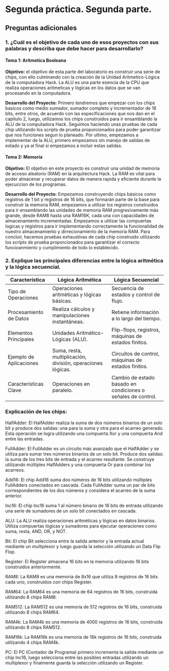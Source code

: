 # Segunda práctica. Segunda parte.


## Preguntas adicionales

### 1. ¿Cuál es el objetivo de cada uno de esos proyectos con sus palabras y describa que debe hacer para desarrollarlo?

#### Tema 1: Aritmetica Booleana

**Objetivo:**
el objetivo de esta parte del laboratorio es construir una serie de chips, con ello culminando con la creación de la Unidad Aritmetico-Lógica de la computadora Hack. La ALU es una parte esencia de la CPU que realiza operaciones aritmeticas y lógicas en los datos que se van procesando en la computadora.

**Desarrollo del Proyecto:**
Primero tendremos que empezar con los chips basicos como medio sumador, sumador completo y incrementador de 16 bits, entre otros, de acuerdo con las especificaciones que nos dan en el capitulo 2, luego, utilizamos los chips construidos para ir ensamblando la ALU de la computadora Hack. Seguimos haciendo unas pruebas de cada chip utilizando los scripts de prueba proporcionados para poder garantizar que nos funciones segun lo planeado. Por ultimo, empezamos a implementar de la ALU, primero empezamos sin manejo de salidas de estado y ya al final si empezamos a incluir estas salidas.

#### Tema 2: Memoria

**Objetivo:** El objetivo en este proyecto es construir una unidad de memoria de acceso aleatorio (RAM) en la arquitectura Hack. La RAM es vital para poder almacenar y recuperar datos de manera rapida y eficiente durante la ejecuccion de los programas.

**Desarrollo del Proyecto:** Empezamos construyendo chips básicos como registros de 1 bit y registros de 16 bits, que formarán parte de la base para construir la memoria RAM, empezamos a utilizar los registros construidos para ir ensamblando las unidades de memoria RAM progresivamente más grande, desde RAM8 hasta una RAM16K, cada una con capacidades de almacenamiento incrementadas. Empezamos a utilizar las compuertas logicas y registros para ir implementando correctamente la funcionalidad de nuestro almacenamiento y dirrecionamiento de la memoria RAM. Para concluir, hacemos pruebas exhaustivas de cada chip construido utilizando los scripts de prueba proporcionados para garantizar el correcto funcioanmiento y cumplimiento de todo lo establecido.

### 2. Explique las principales diferencias entre la lógica aritmética y la lógica secuencial.

| Característica           | Lógica Aritmética                                  | Lógica Secuencial                                |
|--------------------------|----------------------------------------------------|---------------------------------------------------|
| Tipo de Operaciones      | Operaciones aritméticas y lógicas básicas.        | Secuencia de estados y control de flujo.         |
| Procesamiento de Datos   | Realiza cálculos y manipulaciones instantáneas.    | Retiene información a lo largo del tiempo.       |
| Elementos Principales    | Unidades Aritmético-Lógicas (ALU).                | Flip-flops, registros, máquinas de estados finitos.|
| Ejemplo de Aplicaciones  | Suma, resta, multiplicación, división, operaciones lógicas. | Circuitos de control, máquinas de estados finitos. |
| Características Clave    | Operaciones en paralelo.                           | Cambio de estado basado en condiciones o señales de control. |

### Explicación de los chips:

HalfAdder:
El HalfAdder realiza la suma de dos números binarios de un solo bit y produce dos salidas: una para la suma y otra para el acarreo generado. Esta operación se logra utilizando una compuerta Xor y una compuerta And entre las entradas.

FullAdder:
El FullAdder es un circuito más avanzado que el HalfAdder y se utiliza para sumar tres números binarios de un solo bit. Produce dos salidas: la suma de los tres bits de entrada y el acarreo resultante. Se construye utilizando múltiples HalfAdders y una compuerta Or para combinar los acarreos.

Add16:
El chip Add16 suma dos números de 16 bits utilizando múltiples FullAdders conectados en cascada. Cada FullAdder suma un par de bits correspondientes de los dos números y considera el acarreo de la suma anterior.

Inc16:
El chip Inc16 suma 1 al número binario de 16 bits de entrada utilizando una serie de sumadores de un solo bit conectados en cascada.

ALU:
La ALU realiza operaciones aritméticas y lógicas en datos binarios. Utiliza compuertas lógicas y sumadores para ejecutar operaciones como suma, resta, AND, OR, y NOT.

Bit:
El chip Bit selecciona entre la salida anterior y la entrada actual mediante un multiplexor y luego guarda la selección utilizando un Data Flip Flop.

Register:
El Register almacena 16 bits en la memoria utilizando 16 bits construidos anteriormente.

RAM8:
La RAM8 es una memoria de 8x16 que utiliza 8 registros de 16 bits cada uno, construidos con chips Register.

RAM64:
La RAM64 es una memoria de 64 registros de 16 bits, construida utilizando 8 chips RAM8.

RAM512:
La RAM512 es una memoria de 512 registros de 16 bits, construida utilizando 8 chips RAM64.

RAM4k:
La RAM4k es una memoria de 4000 registros de 16 bits, construida utilizando 8 chips RAM512.

RAM16k:
La RAM16k es una memoria de 16k registros de 16 bits, construida utilizando 4 chips RAM4k.

PC:
El PC (Contador de Programa) primero incrementa la salida mediante un chip Inc16, luego selecciona entre las posibles entradas utilizando un multiplexor y finalmente guarda la selección utilizando un Register.






